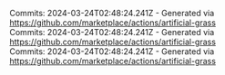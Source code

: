 Commits: 2024-03-24T02:48:24.241Z - Generated via https://github.com/marketplace/actions/artificial-grass
<br>
Commits: 2024-03-24T02:48:24.241Z - Generated via https://github.com/marketplace/actions/artificial-grass
<br>
Commits: 2024-03-24T02:48:24.241Z - Generated via https://github.com/marketplace/actions/artificial-grass
<br>
